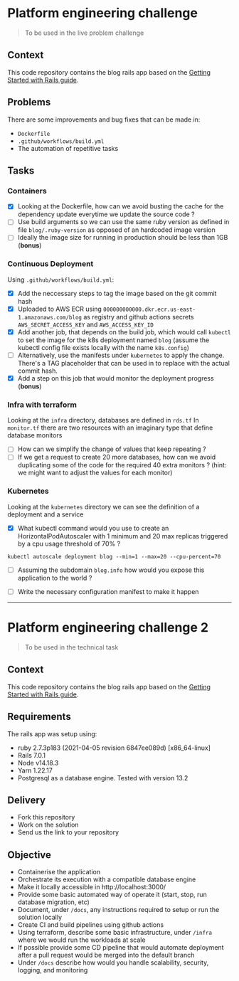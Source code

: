 # Platform engineering challenge
> To be used in the live problem challenge

## Context

This code repository contains the blog rails app based on the [Getting Started with Rails guide](https://guides.rubyonrails.org/getting_started.html#creating-the-blog-application).

## Problems

There are some improvements and bug fixes that can be made in:

- `Dockerfile`
- `.github/workflows/build.yml`
- The automation of repetitive tasks

## Tasks

### Containers

- [x] Looking at the Dockerfile, how can we avoid busting the cache for the dependency update everytime we update the source code ?
- [ ] Use build arguments so we can use the same ruby version as defined in file `blog/.ruby-version` as opposed of an hardcoded image version
- [ ] Ideally the image size for running in production should be less than 1GB (**bonus**)

### Continuous Deployment

Using `.github/workflows/build.yml`:

- [x] Add the neccessary steps to tag the image based on the git commit hash
- [x] Uploaded to AWS ECR using `000000000000.dkr.ecr.us-east-1.amazonaws.com/blog` as registry and github actions secrets `AWS_SECRET_ACCESS_KEY` and `AWS_ACCESS_KEY_ID`
- [x] Add another job, that depends on the build job, which would call `kubectl` to set the image for the k8s deployment named `blog` (assume the kubectl config file exists locally with the name `k8s.config`)
- [ ] Alternatively, use the manifests under `kubernetes` to apply the change. There's a TAG placeholder that can be used in to replace with the actual commit hash.
- [x] Add a step on this job that would monitor the deployment progress (**bonus**)

### Infra with terraform

Looking at the `infra` directory, databases are defined in `rds.tf`
In `monitor.tf` there are two resources with an imaginary type that define database monitors

- [ ] How can we simplify the change of values that keep repeating ?
- [ ] If we get a request to create 20 more databases, how can we avoid duplicating some of the code for the required 40 extra monitors ? (hint: we might want to adjust the values for each monitor)

### Kubernetes

Looking at the `kubernetes` directory we can see the definition of a deployment and a service

- [x] What kubectl command would you use to create an HorizontalPodAutoscaler with 1 minimum and 20 max replicas triggered by a cpu usage threshold of 70% ?
```
kubectl autoscale deployment blog --min=1 --max=20 --cpu-percent=70
```
- [ ] Assuming the subdomain `blog.info` how would you expose this application to the world ?
- [ ] Write the necessary configuration manifest to make it happen









---------------------------------

# Platform engineering challenge 2
> To be used in the technical task
## Context

This code repository contains the blog rails app based on the [Getting Started with Rails guide](https://guides.rubyonrails.org/getting_started.html#creating-the-blog-application).

## Requirements

The rails app was setup using:
- ruby 2.7.3p183 (2021-04-05 revision 6847ee089d) [x86_64-linux]
- Rails 7.0.1
- Node v14.18.3
- Yarn 1.22.17
- Postgresql as a database engine. Tested with version 13.2

## Delivery

- Fork this repository
- Work on the solution
- Send us the link to your repository

## Objective

- Containerise the application
- Orchestrate its execution with a compatible database engine
- Make it locally accessible in http://localhost:3000/
- Provide some basic automated way of operate it (start, stop, run database migration, etc)
- Document, under `/docs`, any instructions required to setup or run the solution locally
- Create CI and build pipelines using github actions
- Using terraform, describe some basic infrastructure, under `/infra` where we would run the workloads at scale
- If possible provide some CD pipeline that would automate deployment after a pull request would be merged into the default branch
- Under `/docs` describe how would you handle scalability, security, logging, and monitoring